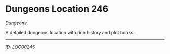 # Dungeons Location 246

*Dungeons*

A detailed dungeons location with rich history and plot hooks.

---
*ID: LOC00245*